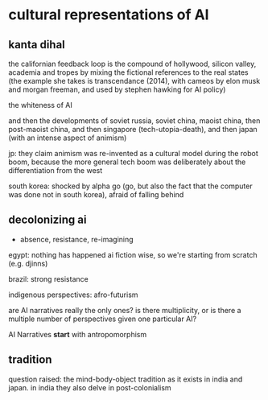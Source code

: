 # cultural representations of AI

## kanta dihal

the californian feedback loop is the compound of hollywood, silicon valley, academia and tropes by mixing the fictional references to the real states (the example she takes is transcendance (2014), with cameos by elon musk and morgan freeman, and used by stephen hawking for AI policy)

the whiteness of AI

and then the developments of soviet russia, soviet china, maoist china, then post-maoist china, and then singapore (tech-utopia-death), and then japan (with an intense aspect of animism)

jp: they claim animism was re-invented as a cultural model during the robot boom, because the more general tech boom was deliberately about the differentiation from the west

south korea: shocked by alpha go (go, but also the fact that the computer was done not in south korea), afraid of falling behind

## decolonizing ai

- absence, resistance, re-imagining

egypt: nothing has happened ai fiction wise, so we're starting from scratch (e.g. djinns)

brazil: strong resistance

indigenous perspectives: afro-futurism



are AI narratives really the only ones? is there multiplicity, or is there a multiple number of perspectives given one particular AI?

AI Narratives __start__ with antropomorphism


## tradition

question raised: the mind-body-object tradition as it exists in india and japan. in india they also delve in post-colonialism
